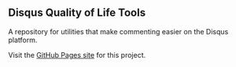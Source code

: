 ## Disqus Quality of Life Tools
A repository for utilities that make commenting easier on the Disqus platform.

Visit the [GitHub Pages site](https://saragossamanuscript.github.io/disqus-qol/) for this project.